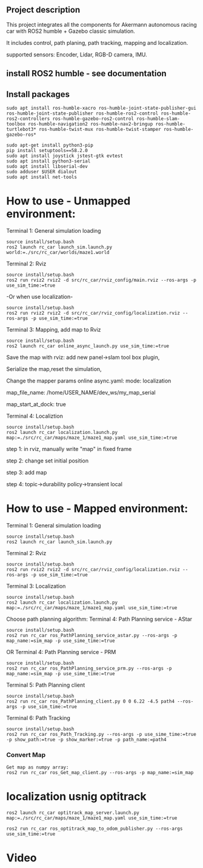 ## Project description
 This project integrates all the components for Akermann autonomous racing car with ROS2 humble + Gazebo classic simulation.

It includes control, path planing, path tracking, mapping and localization.  

supported sensors: Encoder, Lidar, RGB-D camera, IMU.

## install ROS2 humble - see documentation 

## Install packages
```terminal
sudo apt install ros-humble-xacro ros-humble-joint-state-publisher-gui ros-humble-joint-state-publisher ros-humble-ros2-control ros-humble-ros2-controllers ros-humble-gazebo-ros2-control ros-humble-slam-toolbox ros-humble-navigation2 ros-humble-nav2-bringup ros-humble-turtlebot3* ros-humble-twist-mux ros-humble-twist-stamper ros-humble-gazebo-ros*      
```
```terminal
sudo apt-get install python3-pip
pip install setuptools==58.2.0
sudo apt install joystick jstest-gtk evtest 
sudo apt install python3-serial 
sudo apt install libserial-dev
sudo adduser $USER dialout
sudo apt install net-tools
```

# How to use - Unmapped environment:

Terminal 1: General simulation loading
```terminal
source install/setup.bash
ros2 launch rc_car launch_sim.launch.py world:=./src/rc_car/worlds/maze1.world
```

Terminal 2: Rviz
```terminal
source install/setup.bash
ros2 run rviz2 rviz2 -d src/rc_car/rviz_config/main.rviz --ros-args -p use_sim_time:=true
```
-Or when use localization-

```terminal
source install/setup.bash
ros2 run rviz2 rviz2 -d src/rc_car/rviz_config/localization.rviz --ros-args -p use_sim_time:=true
```

Terminal 3: Mapping, add map to Rviz
```terminal
source install/setup.bash
ros2 launch rc_car online_async_launch.py use_sim_time:=true
```
Save the map with rviz: add new panel->slam tool box plugin, 

Serialize the map,reset the simulation,


Change the mapper params online async.yaml: mode: localization

map_file_name: /home/USER_NAME/dev_ws/my_map_serial


map_start_at_dock: true

Terminal 4: Localiztion
```terminal
source install/setup.bash
ros2 launch rc_car localization.launch.py map:=./src/rc_car/maps/maze_1/maze1_map.yaml use_sim_time:=true
```
step 1: in rviz, manually write "map" in fixed frame

step 2: change set initial position

step 3: add map

step 4: topic->durability policy->transient local

# How to use - Mapped environment:


Terminal 1: General simulation loading
```terminal
source install/setup.bash
ros2 launch rc_car launch_sim.launch.py 
```

Terminal 2: Rviz
```terminal
source install/setup.bash
ros2 run rviz2 rviz2 -d src/rc_car/rviz_config/localization.rviz --ros-args -p use_sim_time:=true
```

Terminal 3: Localization
```terminal
source install/setup.bash
ros2 launch rc_car localization.launch.py map:=./src/rc_car/maps/maze_1/maze1_map.yaml use_sim_time:=true
```

Choose path planning algorithm:
Terminal 4: Path Planning service - AStar
```terminal
source install/setup.bash
ros2 run rc_car ros_PathPlanning_service_astar.py --ros-args -p map_name:=sim_map -p use_sime_time:=true
```
OR
Terminal 4: Path Planning service - PRM
```terminal
source install/setup.bash
ros2 run rc_car ros_PathPlanning_service_prm.py --ros-args -p map_name:=sim_map -p use_sime_time:=true
```

Terminal 5: Path Planning client
```terminal
source install/setup.bash
ros2 run rc_car ros_PathPlanning_client.py 0 0 6.22 -4.5 path4 --ros-args -p use_sim_time:=true 
```
Terminal 6: Path Tracking
```terminal
source install/setup.bash
ros2 run rc_car ros_Path_Tracking.py --ros-args -p use_sime_time:=true -p show_path:=true -p show_marker:=true -p path_name:=path4
```



### Convert Map
```terminal
Get map as numpy array: 
ros2 run rc_car ros_Get_map_client.py --ros-args -p map_name:=sim_map
```


# localization usnig optitrack
```terminal
ros2 launch rc_car optitrack_map_server.launch.py map:=./src/rc_car/maps/maze_1/maze1_map.yaml use_sim_time:=true
```
```terminal
ros2 run rc_car ros_optitrack_map_to_odom_publisher.py --ros-args use_sim_time:=true
```

# Video







<!-- git clone -b humble https://github.com/ros-controls/gazebo_ros2_control -->